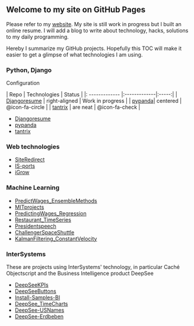## Welcome to my site on GitHub Pages

Please refer to my [website](https://aless80.pythonanywhere.com/). My site is still work in progress but I built an online resume. I will add a blog to write about technology, hacks, solutions to my daily programming. 

Hereby I summarize my GitHub projects. Hopefully this TOC will make it easier to get a glimpse of what technologies I am using. 

### Python, Django

<i class="fa fa-gear fa-spin fa-2x" style="color: firebrick"></i> Configuration

| Repo           | Technologies     | Status |
|: ------------- |:-------------|:-----:|
| [Djangoresume](https://github.com/aless80/Djangoresume) | right-aligned | Work in progress |
| [pypanda](https://github.com/aless80/pypanda)| centered      | @icon-fa-circle |
| [tantrix](https://github.com/aless80/tantrix) | are neat      | @icon-fa-check |

* [Djangoresume](https://github.com/aless80/Djangoresume)
* [pypanda](https://github.com/aless80/pypanda)
* [tantrix](https://github.com/aless80/tantrix)


### Web technologies
* [SiteRedirect](https://github.com/aless80/SiteRedirect)
* [IS-ports](https://github.com/aless80/IS-ports)
* [iGrow](https://github.com/aless80/iGrow)

### Machine Learning
* [PredictWages_EnsembleMethods](https://github.com/aless80/PredictWages_EnsembleMethods)
* [MITprojects](https://github.com/aless80/MITprojects)
* [PredictingWages_Regression](https://github.com/aless80/PredictingWages_Regression)
* [Restaurant_TimeSeries](https://github.com/aless80/Restaurant_TimeSeries)
* [Presidentspeech](https://github.com/aless80/Presidentspeech)
* [ChallengerSpaceShuttle](https://github.com/aless80/ChallengerSpaceShuttle)
* [KalmanFiltering_ConstantVelocity](https://github.com/aless80/KalmanFiltering_ConstantVelocity)

### InterSystems
These are projects using InterSystems' technology, in particular Caché Objectscript and the Business Intelligence product DeepSee

* [DeepSeeKPIs](https://github.com/aless80/DeepSeeKPIs)
* [DeepSeeButtons](https://github.com/aless80/DeepSeeButtons)
* [Install-Samples-BI](https://github.com/aless80/Install-Samples-BI)
* [DeepSee_TimeCharts](https://github.com/aless80/DeepSee_TimeCharts)
* [DeepSee-USNames](https://github.com/aless80/DeepSee-USNames)
* [DeepSee-Erdbeben](https://github.com/aless80/DeepSee-Erdbeben)
